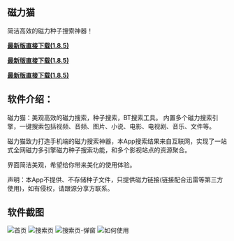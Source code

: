 ## 磁力猫

简洁高效的磁力种子搜索神器！

**[最新版直接下载(1.8.5)](https://raw.githubusercontent.com/catcatsoso/cilimao/master/Release/磁力猫-20190716-1.8.5.apk)**

**[最新版直接下载(1.8.5)](https://raw.githubusercontent.com/catcatsoso/cilimao/master/Release/磁力猫-20190716-1.8.5.apk)**

**[最新版直接下载(1.8.5)](https://raw.githubusercontent.com/catcatsoso/cilimao/master/Release/磁力猫-20190716-1.8.5.apk)**



## 软件介绍：
磁力猫：美观高效的磁力搜索，种子搜索，BT搜索工具。
内置多个磁力搜索引擎，一键搜索包括视频、音频、图片、小说、电影、电视剧、音乐、文件等。

磁力猫致力打造手机端的磁力搜索神器，本App搜索结果来自互联网，实现了一站式全网磁力多引擎磁力种子搜索功能，和多个影视站点的资源聚合。

界面简洁美观，希望给你带来美化的使用体验。

声明：本App不提供、不存储种子文件，只提供磁力链接(链接配合迅雷等第三方使用)，如有侵权，请跟源分享方联系。

## 软件截图

![首页](./pic/首页.png)
![搜索页](./pic/列表.png)
![搜索页-弹窗](./pic/列表-对话框.png)
![如何使用](./pic/第二页.png)